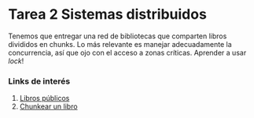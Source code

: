 # Tarea 2 Sistemas distribuidos

Tenemos que entregar una red de bibliotecas que comparten libros divididos en chunks. 
Lo más relevante es manejar adecuadamente la concurrencia, así que ojo con el 
acceso a zonas críticas. Aprender a usar *lock*!

### Links de interés
1. [Libros públicos](https://www.elejandria.com/coleccion/libros-llevados-al-cine)
2. [Chunkear un libro](https://www.socketloop.com/tutorials/golang-recombine-chunked-files-example)

